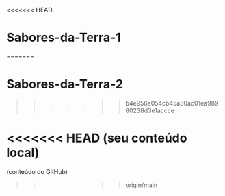 <<<<<<< HEAD
# Sabores-da-Terra-1
=======
# Sabores-da-Terra-2
>>>>>>> b4e956a054cb45a30ac01ea98980238d3e1accce

<<<<<<< HEAD
(seu conteúdo local)
=======
(conteúdo do GitHub)
>>>>>>> origin/main
